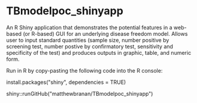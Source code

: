 # TBmodelpoc_shinyapp
An R Shiny application that demonstrates the potential features in a web-based (or R-based) GUI for an underlying disease freedom model. Allows user to input standard quantities (sample size, number positive by screening test, number postive by confirmatory test, sensitivity and specificity of the test) and produces outputs in graphic, table, and numeric form.

Run in R by copy-pasting the following code into the R console:

  install.packages("shiny", dependencies = TRUE)
  
  shiny::runGitHub("matthewbranan/TBmodelpoc_shinyapp")

